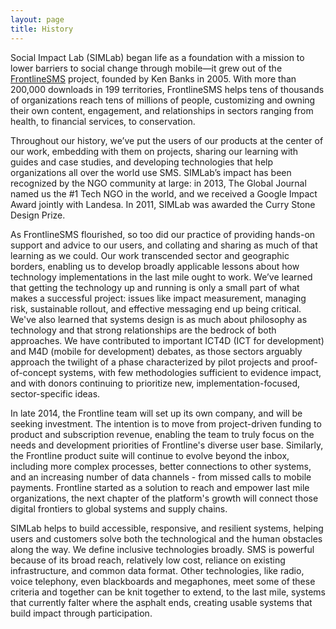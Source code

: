 ```yaml
---
layout: page
title: History
---
```

Social Impact Lab (SIMLab) began life as a foundation with a mission to lower barriers to social change through mobile&mdash;it grew out of the [FrontlineSMS](http://www.frontlinesms.com) project, founded by Ken Banks in 2005. With more than 200,000 downloads in 199 territories, FrontlineSMS helps tens of thousands of organizations reach tens of millions of people, customizing and owning their own content, engagement, and relationships in sectors ranging from health, to financial services, to conservation.

Throughout our history, we’ve put the users of our products at the center of our work, embedding with them on projects, sharing our learning with guides and case studies, and developing technologies that help organizations all over the world use SMS. SIMLab’s impact has been recognized by the NGO community at large: in 2013, The Global Journal named us the #1 Tech NGO in the world, and we received a Google Impact Award jointly with Landesa. In 2011, SIMLab was awarded the Curry Stone Design Prize.

As FrontlineSMS flourished, so too did our practice of providing hands-on support and advice to our users, and collating and sharing as much of that learning as we could. Our work transcended sector and geographic borders, enabling us to develop broadly applicable lessons about how technology implementations in the last mile ought to work. We’ve learned that getting the technology up and running is only a small part of what makes a successful project: issues like impact measurement, managing risk, sustainable rollout, and effective messaging end up being critical. We've also learned that systems design is as much about philosophy as technology and that strong relationships are the bedrock of both approaches. We have contributed to important ICT4D (ICT for development) and M4D (mobile for development) debates, as those sectors arguably approach the twilight of a phase characterized by pilot projects and proof-of-concept systems, with few methodologies sufficient to evidence impact, and with donors continuing to prioritize new, implementation-focused, sector-specific ideas.

In late 2014, the Frontline team will set up its own company, and will be seeking investment. The intention is to move from project-driven funding to product and subscription revenue, enabling the team to truly focus on the needs and development priorities of Frontline's diverse user base. Similarly, the Frontline product suite will continue to evolve beyond the inbox, including more complex processes, better connections to other systems, and an increasing number of data channels - from missed calls to mobile payments. Frontline started as a solution to reach and empower last mile organizations, the next chapter of the platform's growth will connect those digital frontiers to global systems and supply chains. 

SIMLab helps to build accessible, responsive, and resilient systems, helping users and customers solve both the technological and the human obstacles along the way. We define inclusive technologies broadly. SMS is powerful because of its broad reach, relatively low cost, reliance on existing infrastructure, and common data format. Other technologies, like radio, voice telephony, even blackboards and megaphones, meet some of these criteria and together can be knit together to extend, to the last mile, systems that currently falter where the asphalt ends, creating usable systems that build impact through participation.



